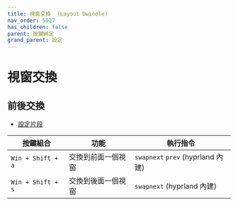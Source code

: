 ```yaml
---
title: 視窗交換  (Layout Dwindle)
nav_order: 5027
has_children: false
parent: 按鍵綁定
grand_parent: 設定
---
```



# 視窗交換


## 前後交換

* [設定片段](https://github.com/samwhelp/note-about-hyprland/blob/gh-pages/_demo/config/hyprland-config/main/hyprland.conf#L315-L316)


| 按鍵組合  | 功能                   | 執行指令               |
| ----------| ---------------------- | ---------------------- |
| `Win + Shift + a` | 交換到前面一個視窗 | `swapnext` `prev` (hyprland 內建) |
| `Win + Shift + s` | 交換到後面一個視窗 | `swapnext` (hyprland 內建)  |
